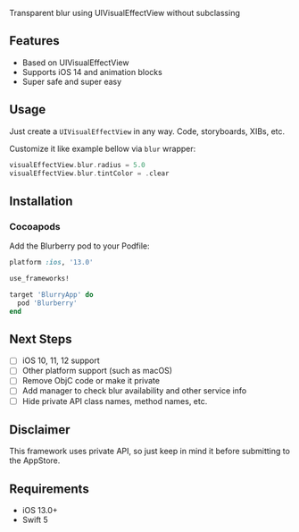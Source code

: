 Transparent blur using UIVisualEffectView without subclassing

## Features
- Based on UIVisualEffectView
- Supports iOS 14 and animation blocks
- Super safe and super easy

## Usage

Just create a `UIVisualEffectView` in any way. Code, storyboards, XIBs, etc.

Customize it like example bellow via `blur` wrapper:
```swift
visualEffectView.blur.radius = 5.0
visualEffectView.blur.tintColor = .clear
```

## Installation

### Cocoapods

Add the Blurberry pod to your Podfile:
```ruby
platform :ios, '13.0'

use_frameworks!

target 'BlurryApp' do
  pod 'Blurberry' 
end
```

## Next Steps

- [ ] iOS 10, 11, 12 support
- [ ] Other platform support (such as macOS)
- [ ] Remove ObjC code or make it private
- [ ] Add manager to check blur availability and other service info
- [ ] Hide private API class names, method names, etc.

## Disclaimer

This framework uses private API, so just keep in mind it before submitting to the AppStore.

## Requirements

- iOS 13.0+
- Swift 5
